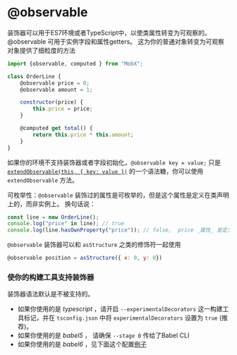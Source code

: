 # @observable

装饰器可以用于ES7环境或者TypeScript中，以使类属性转变为可观察的。
@observable 可用于实例字段和属性getters。
这为你的普通对象转变为可观察对象提供了细粒度的方法

```javascript
import {observable, computed } from "MobX";

class OrderLine {
    @observable price = 0;
    @observable amount = 1;

    constructor(price) {
        this.price = price;
    }

    @computed get total() {
        return this.price * this.amount;
    }
}
```

如果你的环境不支持装饰器或者字段初始化，`@observable key = value;` 只是 [`extendObservable(this, { key: value })`](extend-observable.md) 的一个语法糖，你可以使用 `extendObservable` 方法。

可枚举性：`@observable` 装饰过的属性是可枚举的，但是这个属性是定义在类声明上的，而非实例上。
换句话说：

```javascript
const line = new OrderLine();
console.log("price" in line); // true
console.log(line.hasOwnProperty("price")); // false,  price _属性_ 是定义在类声明上的, 即使每个实例都存储有自己的值.
```

`@observable` 装饰器可以和 `asStructure` 之类的修饰符一起使用

```javascript
@observable position = asStructure({ x: 0, y: 0})
```


### 使你的构建工具支持装饰器

装饰器语法默认是不被支持的。

* 如果你使用的是 _typescript_ ，请开启 `--experimentalDecorators` 这一构建工具标记，并在 `tsconfig.json` 中将 `experimentalDecorators` 设置为 `true` (推荐)。
* 如果你使用的是 _babel5_ ， 请确保 `--stage 0` 传给了Babel CLI
* 如果你使用的是 _babel6_ ，见下面这个配置[例子]((https://github.com/MobXjs/MobX/issues/105))
